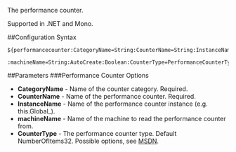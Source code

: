 The performance counter. 

Supported in .NET and Mono.

##Configuration Syntax
```
${performancecounter:CategoryName=String:CounterName=String:InstanceName=String
                    :machineName=String:AutoCreate:Boolean:CounterType=PerformanceCounterType}
```

##Parameters
###Performance Counter Options
* **CategoryName** - Name of the counter category. Required.
* **CounterName** - Name of the performance counter. Required.
* **InstanceName** - Name of the performance counter instance (e.g. this.Global_).
* **machineName** - Name of the machine to read the performance counter from.
* **CounterType** - The performance counter type. Default NumberOfItems32. Possible options, see [MSDN](https://msdn.microsoft.com/en-us/library/system.diagnostics.performancecountertype(v=vs.110).aspx). 